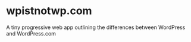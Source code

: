 # wpistnotwp.com
A tiny progressive web app outlining the differences between WordPress and WordPress.com
